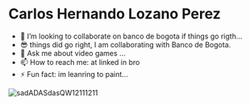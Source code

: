 # Carlos Hernando Lozano Perez

- 👯 I’m looking to collaborate on banco de bogota if things go rigth...
- 😎 things did go right, I am collaborating with Banco de Bogota.
- 💬 Ask me about video games ...
- 📫 How to reach me: at linked in bro
- ⚡ Fun fact: im leanring to paint...

![sadADASdasQW12111211](https://github.com/user-attachments/assets/be337cad-b095-4b3c-9fca-f18958786de6)
